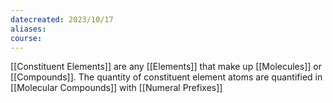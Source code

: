 ```yaml
---
datecreated: 2023/10/17
aliases: 
course:
---
```

[[Constituent Elements]] are any [[Elements]] that make up [[Molecules]] or [[Compounds]]. The quantity of constituent element atoms are quantified in [[Molecular Compounds]] with [[Numeral Prefixes]] 